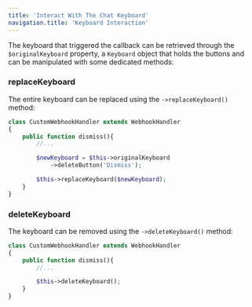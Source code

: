 ```yaml
---
title: 'Interact With The Chat Keyboard'
navigation.title: 'Keyboard Interaction'
---
```



The keyboard that triggered the callback can be retrieved through the `$originalKeyboard` property, a `Keyboard` object that holds the buttons and can be manipulated with some dedicated methods:

### replaceKeyboard

The entire keyboard can be replaced using the `->replaceKeyboard()` method:

```php
class CustomWebhookHandler extends WebhookHandler
{
    public function dismiss(){
        //...

        $newKeyboard = $this->originalKeyboard
            ->deleteButton('Dismiss'); 

        $this->replaceKeyboard($newKeyboard);
    }
}
```

### deleteKeyboard

The keyboard can be removed using the `->deleteKeyboard()` method:

```php
class CustomWebhookHandler extends WebhookHandler
{
    public function dismiss(){
        //...

        $this->deleteKeyboard();
    }
}
```

